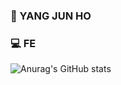 ### 👾 YANG JUN HO

### 💻 FE  

![Anurag's GitHub stats](https://github-readme-stats.vercel.app/api?username=yanggengjelly&show_icons=true&theme=transparent)
